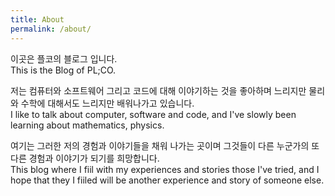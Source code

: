```yaml
---
title: About
permalink: /about/
---
```


이곳은 플코의 블로그 입니다.  
This is the Blog of PL;CO.

저는 컴퓨터와 소프트웨어 그리고 코드에 대해 이야기하는 것을 좋아하며 느리지만 물리와 수학에 대해서도 느리지만 배워나가고 있습니다.  
I like to talk about computer, software and code, and I've slowly been learning about mathematics, physics.

여기는 그러한 저의 경험과 이야기들을 채워 나가는 곳이며 그것들이 다른 누군가의 또 다른 경험과 이야기가 되기를 희망합니다.  
This blog where I fiil with my experiences and stories those I've tried, and I hope that they I fiiled will be another experience and story of someone else.
